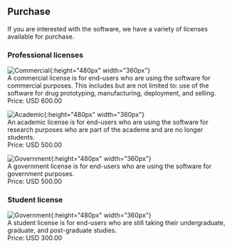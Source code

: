 ## Purchase

If you are interested with the software, we have a variety of licenses available for purchase.

### Professional licenses

![Commercial](https://raw.githubusercontent.com/leeseojun17/deepdrugsearch/master/graphics/dds_license_commercial.png){:height="480px" width="360px"}
<br>A commercial license is for end-users who are using the software for commercial purposes. This includes but are not limited to: use of the software for drug prototyping, manufacturing, deployment, and selling.<br>
Price: USD 600.00

![Academic](https://raw.githubusercontent.com/leeseojun17/deepdrugsearch/master/graphics/dds_license_academic.png){:height="480px" width="360px"}
<br>An academic license is for end-users who are using the software for research purposes who are part of the academe and are no longer students.<br>
Price: USD 500.00

![Government](https://raw.githubusercontent.com/leeseojun17/deepdrugsearch/master/graphics/dds_license_government.png){:height="480px" width="360px"}
<br>A government license is for end-users who are using the software for government purposes.<br>
Price: USD 500.00

### Student license

![Government](https://raw.githubusercontent.com/leeseojun17/deepdrugsearch/master/graphics/dds_license_student.png){:height="480px" width="360px"}
<br>A student license is for end-users who are still taking their undergraduate, graduate, and post-graduate studies.<br>
Price: USD 300.00
